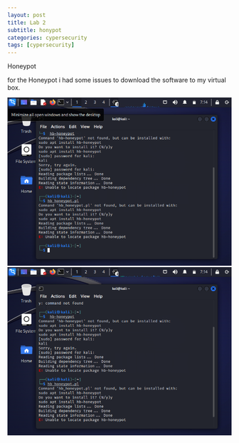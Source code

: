 ```yaml
---
layout: post
title: Lab 2
subtitle: honypot
categories: cypersecurity
tags: [cypersecurity]
---
```



Honeypot 

for the Honeypot i had some issues to download the  software to my virtual box.

![datacamp certification](/assets/images/banners/lab2/virtualbox2.png)
![datacamp certification](/assets/images/banners/lab2/vituralbox.png)


